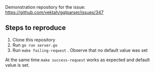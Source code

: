 Demonstration repository for the issue: https://github.com/vektah/gqlparser/issues/347

## Steps to reproduce

1. Clone this repository
2. Run `go run server.go`
3. Run `make failing-request` . Observe that no default value was set

At the same time `make success-request` works as expected and default value is set.